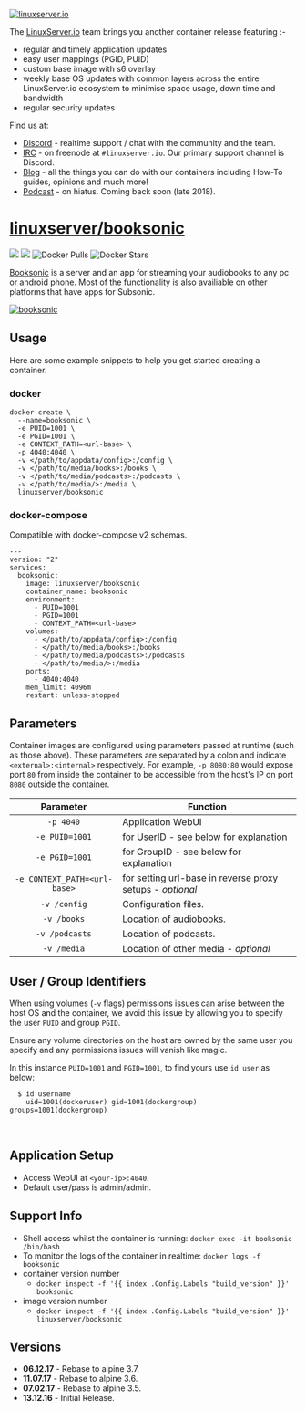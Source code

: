 <a href="https://linuxserver.io" rel="linuxserver.io">![linuxserver.io](https://raw.githubusercontent.com/linuxserver/docker-templates/master/linuxserver.io/img/linuxserver_medium.png)</a>

The [LinuxServer.io](https://linuxserver.io) team brings you another container release featuring :-

 * regular and timely application updates
 * easy user mappings (PGID, PUID)
 * custom base image with s6 overlay
 * weekly base OS updates with common layers across the entire LinuxServer.io ecosystem to minimise space usage, down time and bandwidth
 * regular security updates

Find us at:
* [Discord](https://discord.gg/YWrKVTn) - realtime support / chat with the community and the team.
* [IRC](https://irc.linuxserver.io) - on freenode at `#linuxserver.io`. Our primary support channel is Discord.
* [Blog](https://blog.linuxserver.io) - all the things you can do with our containers including How-To guides, opinions and much more!
* [Podcast](https://podcast.linuxserver.io) - on hiatus. Coming back soon (late 2018).

# [linuxserver/booksonic](https://github.com/linuxserver/docker-booksonic)
[![](https://images.microbadger.com/badges/version/linuxserver/booksonic.svg)](https://microbadger.com/images/linuxserverbooksonic "Get your own version badge on microbadger.com")
[![](https://images.microbadger.com/badges/image/linuxserver/booksonic.svg)](https://microbadger.com/images/linuxserver/booksonic "Get your own version badge on microbadger.com")
![Docker Pulls](https://img.shields.io/docker/pulls/linuxserver/booksonic.svg)
![Docker Stars](https://img.shields.io/docker/stars/linuxserver/booksonic.svg)

[Booksonic](http://booksonic.org) is a server and an app for streaming your audiobooks to any pc or android phone. Most of the functionality is also availiable on other platforms that have apps for Subsonic.

<a href="http://booksonic.org" rel="booksonic">![booksonic](https://raw.githubusercontent.com/linuxserver/docker-templates/master/linuxserver.io/img/booksonic.png)</a>

## Usage

Here are some example snippets to help you get started creating a container.

### docker

```
docker create \
  --name=booksonic \
  -e PUID=1001 \
  -e PGID=1001 \
  -e CONTEXT_PATH=<url-base> \
  -p 4040:4040 \
  -v </path/to/appdata/config>:/config \
  -v </path/to/media/books>:/books \
  -v </path/to/media/podcasts>:/podcasts \
  -v </path/to/media/>:/media \
  linuxserver/booksonic
```


### docker-compose

Compatible with docker-compose v2 schemas.

```
---
version: "2"
services:
  booksonic:
    image: linuxserver/booksonic
    container_name: booksonic
    environment:
      - PUID=1001
      - PGID=1001
      - CONTEXT_PATH=<url-base>
    volumes:
      - </path/to/appdata/config>:/config
      - </path/to/media/books>:/books
      - </path/to/media/podcasts>:/podcasts
      - </path/to/media/>:/media
    ports:
      - 4040:4040
    mem_limit: 4096m
    restart: unless-stopped
```

## Parameters

Container images are configured using parameters passed at runtime (such as those above). These parameters are separated by a colon and indicate `<external>:<internal>` respectively. For example, `-p 8080:80` would expose port `80` from inside the container to be accessible from the host's IP on port `8080` outside the container.

| Parameter | Function |
| :----: | --- |
| `-p 4040` | Application WebUI |
| `-e PUID=1001` | for UserID - see below for explanation |
| `-e PGID=1001` | for GroupID - see below for explanation |
| `-e CONTEXT_PATH=<url-base>` | for setting url-base in reverse proxy setups - *optional* |
| `-v /config` | Configuration files. |
| `-v /books` | Location of audiobooks. |
| `-v /podcasts` | Location of podcasts. |
| `-v /media` | Location of other media - *optional* |

## User / Group Identifiers

When using volumes (`-v` flags) permissions issues can arise between the host OS and the container, we avoid this issue by allowing you to specify the user `PUID` and group `PGID`.

Ensure any volume directories on the host are owned by the same user you specify and any permissions issues will vanish like magic.

In this instance `PUID=1001` and `PGID=1001`, to find yours use `id user` as below:

```
  $ id username
    uid=1001(dockeruser) gid=1001(dockergroup) groups=1001(dockergroup)
```

&nbsp;
## Application Setup

- Access WebUI at `<your-ip>:4040`.
- Default user/pass is admin/admin.



## Support Info

* Shell access whilst the container is running: `docker exec -it booksonic /bin/bash`
* To monitor the logs of the container in realtime: `docker logs -f booksonic`
* container version number 
  * `docker inspect -f '{{ index .Config.Labels "build_version" }}' booksonic`
* image version number
  * `docker inspect -f '{{ index .Config.Labels "build_version" }}' linuxserver/booksonic`

## Versions

* **06.12.17** - Rebase to alpine 3.7.
* **11.07.17** - Rebase to alpine 3.6.
* **07.02.17** - Rebase to alpine 3.5.
* **13.12.16** - Initial Release.
